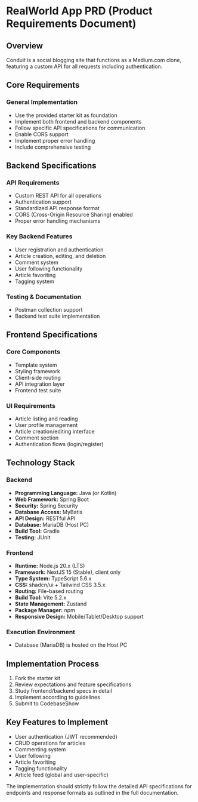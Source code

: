 # RealWorld App PRD (Product Requirements Document)

## Overview
Conduit is a social blogging site that functions as a Medium.com clone, featuring a custom API for all requests including authentication.

## Core Requirements

### General Implementation
- Use the provided starter kit as foundation
- Implement both frontend and backend components
- Follow specific API specifications for communication
- Enable CORS support
- Implement proper error handling
- Include comprehensive testing

## Backend Specifications

### API Requirements
- Custom REST API for all operations
- Authentication support
- Standardized API response format
- CORS (Cross-Origin Resource Sharing) enabled
- Proper error handling mechanisms

### Key Backend Features
- User registration and authentication
- Article creation, editing, and deletion
- Comment system
- User following functionality
- Article favoriting
- Tagging system

### Testing & Documentation
- Postman collection support
- Backend test suite implementation

## Frontend Specifications

### Core Components
- Template system
- Styling framework
- Client-side routing
- API integration layer
- Frontend test suite

### UI Requirements
- Article listing and reading
- User profile management
- Article creation/editing interface
- Comment section
- Authentication flows (login/register)

## Technology Stack

### Backend
- **Programming Language:** Java (or Kotlin)
- **Web Framework:** Spring Boot
- **Security:** Spring Security
- **Database Access:** MyBatis
- **API Design:** RESTful API
- **Database:** MariaDB (Host PC)
- **Build Tool:** Gradle
- **Testing:** JUnit

### Frontend
- **Runtime:** Node.js 20.x (LTS)
- **Framework:** NextJS 15 (Stable), client only
- **Type System:** TypeScript 5.6.x
- **CSS:** shadcn/ui + Tailwind CSS 3.5.x
- **Routing:** File-based routing
- **Build Tool:** Vite 5.2.x
- **State Management:** Zustand
- **Package Manager:** npm
- **Responsive Design:** Mobile/Tablet/Desktop support

### Execution Environment
- Database (MariaDB) is hosted on the Host PC

## Implementation Process

1. Fork the starter kit
2. Review expectations and feature specifications
3. Study frontend/backend specs in detail
4. Implement according to guidelines
5. Submit to CodebaseShow

## Key Features to Implement
- User authentication (JWT recommended)
- CRUD operations for articles
- Commenting system
- User following
- Article favoriting
- Tagging functionality
- Article feed (global and user-specific)

The implementation should strictly follow the detailed API specifications for endpoints and response formats as outlined in the full documentation.